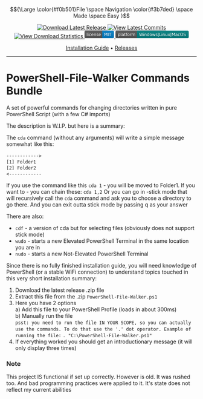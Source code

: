 
$${\Large \color{#f0b501}File \space Navigation \color{#3b7ded} \space Made \space Easy }$$

<p align="center">
  <a href="https://github.com/JakuWorks/Powershell-File-Walker/releases">
    <img
      src="https://img.shields.io/github/v/release/JakuWorks/PowerShell-File-Walker"
      alt="Download Latest Release"
    />
  </a>

  <a href="https://github.com/JakuWorks/Powershell-File-Walker/commits/main">
    <img
      src="https://img.shields.io/github/last-commit/JakuWorks/PowerShell-File-Walker/main"
      alt="View Latest Commits"
    />
  </a>

  <a href="https://hanadigital.github.io/grev/?user=jakuworks&repo=powershell-file-walker">
    <img
      src="https://img.shields.io/github/downloads/JakuWorks/PowerShell-File-Walker/total"
      alt="View Download Statistics"
    />
  </a>

  <a href="https://github.com/JakuWorks/Powershell-File-Walker/blob/main/LICENSE">
    <img
      src=".\GitHub-Assets\license-MIT-blue.svg"
      width="78"
      height="20s"
      alt="View License File"
    />
  </a>

  <a>
    <img
      src=".\GitHub-Assets\platform-Windows_Linux_MacOS-008080.svg"
      width="194"
      height="20"
      alt="Supported Platforms: Windows, Linux, MacOs"
    />
  </a>
</p>

<p align="center">
  <!-- Todo: Add a wiki link once I create a wiki -->
  <a href="TODO">Installation Guide</a> •
  <a href="https://github.com/JakuWorks/PowerShell-File-Walker-Commands/releases">Releases</a>
</p>

---

# PowerShell-File-Walker Commands Bundle

A set of powerful commands for changing directories written in pure PowerShell Script (with a few C# imports)

The description is W.I.P. but here is a summary:

The `cda` command (without any arguments) will write a simple message somewhat like this:
```
------------>
[1] Folder1
[2] Folder2
<------------
```
If you use the command like this `cda 1` - you will be moved to Folder1.
If you want to - you can chain these: `cda 1,2`
Or you can go in -stick mode that will recursively call the `cda` command and ask you to choose a directory to go there. And you can exit outta stick mode by passing q as your answer

There are also:
- `cdf` - a version of cda but for selecting files (obviously does not support stick mode)
- `wudo` - starts a new Elevated PowerShell Terminal in the same location you are in
- `nudo` - starts a new Not-Elevated PowerShell Terminal

Since there is no fully finished installation guide, you will need knowledge of PowerShell (or a stable WiFi connection) to understand topics touched in this very short installation summary:
1. Download the latest release .zip file  
2. Extract this file from the .zip `PowerShell-File-Walker.ps1`  
3. Here you have 2 options  
  a) Add this file to your PowerShell Profile (loads in about 300ms)  
  b) Manually run the file  
  `psst: you need to run the file IN YOUR SCOPE, so you can actually use the commands. To do that use the '.' dot operator. Example of running the file:` `. "C:\PowerShell-File-Walker.ps1"`
4. If everything worked you should get an introductionary message (it will only display three times)

### Note
This project IS functional if set up correctly.
However is old. It was rushed too. And bad programming practices were applied to it.
It's state does not reflect my current abilities
